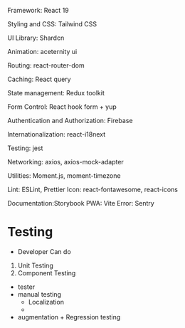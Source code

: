 Framework: React 19

Styling and CSS: Tailwind CSS

UI Library: Shardcn

Animation: aceternity ui

Routing: react-router-dom

Caching: React query

State management: Redux toolkit

Form Control: React hook form + yup

Authentication and Authorization: Firebase

Internationalization: react-i18next

Testing: jest

Networking: axios, axios-mock-adapter

Utilities: Moment.js, moment-timezone

Lint: ESLint, Prettier
Icon: react-fontawesome, react-icons

Documentation:Storybook
PWA: Vite
Error: Sentry


# Testing
- Developer Can do
1. Unit Testing
2. Component Testing

- tester
- manual testing
	- Localization
	- 
- augmentation + Regression testing







